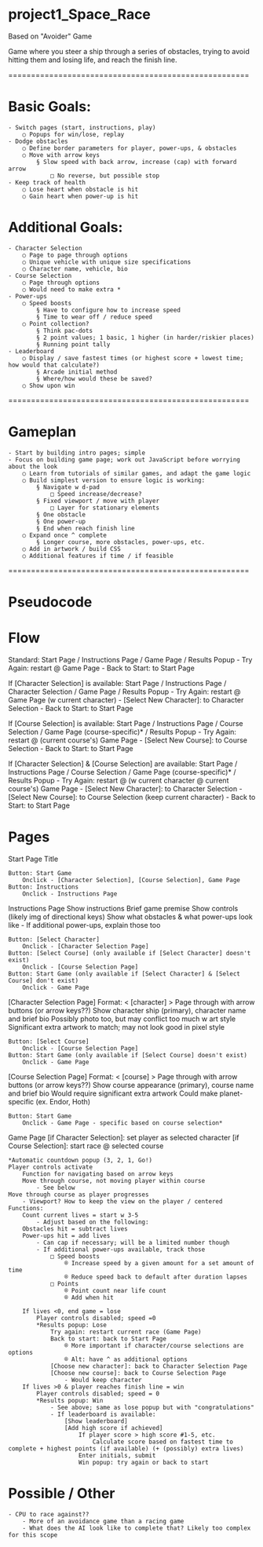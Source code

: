 # project1_Space_Race

Based on "Avoider" Game

Game where you steer a ship through a series of obstacles, trying to avoid hitting them and losing life, and reach the finish line.

=====================================================
# Basic Goals:
	- Switch pages (start, instructions, play)
		○ Popups for win/lose, replay
	- Dodge obstacles
		○ Define border parameters for player, power-ups, & obstacles
		○ Move with arrow keys
			§ Slow speed with back arrow, increase (cap) with forward arrow
				□ No reverse, but possible stop
	- Keep track of health
		○ Lose heart when obstacle is hit
		○ Gain heart when power-up is hit

# Additional Goals:
	- Character Selection
		○ Page to page through options
		○ Unique vehicle with unique size specifications
		○ Character name, vehicle, bio
	- Course Selection
		○ Page through options
		○ Would need to make extra *
	- Power-ups
		○ Speed boosts
			§ Have to configure how to increase speed
			§ Time to wear off / reduce speed
		○ Point collection?
			§ Think pac-dots
			§ 2 point values; 1 basic, 1 higher (in harder/riskier places)
			§ Running point tally
	- Leaderboard
		○ Display / save fastest times (or highest score + lowest time; how would that calculate?)
			§ Arcade initial method
			§ Where/how would these be saved?
		○ Show upon win

=====================================================
# Gameplan
	- Start by building intro pages; simple
	- Focus on building game page; work out JavaScript before worrying about the look
		○ Learn from tutorials of similar games, and adapt the game logic
		○ Build simplest version to ensure logic is working:
			§ Navigate w d-pad
				□ Speed increase/decrease?
			§ Fixed viewport / move with player
				□ Layer for stationary elements
			§ One obstacle
			§ One power-up
			§ End when reach finish line 
		○ Expand once ^ complete
			§ Longer course, more obstacles, power-ups, etc.
		○ Add in artwork / build CSS
		○ Additional features if time / if feasible

=====================================================
# Pseudocode
# Flow
Standard: Start Page / Instructions Page / Game Page / Results Popup
	- Try Again: restart @ Game Page
	- Back to Start: to Start Page

If [Character Selection] is available:
Start Page / Instructions Page / Character Selection / Game Page / Results Popup
	- Try Again: restart @ Game Page (w current character)
	- [Select New Character]: to Character Selection
	- Back to Start: to Start Page

If [Course Selection] is available:
Start Page / Instructions Page / Course Selection / Game Page (course-specific)* / Results Popup
	- Try Again: restart @ (current course's) Game Page
	- [Select New Course]: to Course Selection
	- Back to Start: to Start Page

If [Character Selection] & [Course Selection] are available:
Start Page / Instructions Page / Course Selection / Game Page (course-specific)* / Results Popup
	- Try Again: restart @ (w current character @ current course's) Game Page
	- [Select New Character]: to Character Selection
	- [Select New Course]: to Course Selection (keep current character)
	- Back to Start: to Start Page

# Pages
Start Page
	Title
	
	Button: Start Game
		Onclick - [Character Selection], [Course Selection], Game Page
	Button: Instructions
		Onclick - Instructions Page

Instructions Page
	Show instructions
		Brief game premise
		Show controls (likely img of directional keys)
		Show what obstacles & what power-ups look like
			- If additional power-ups, explain those too
			
	Button: [Select Character]
		Onclick - [Character Selection Page]
	Button: [Select Course] (only available if [Select Character] doesn't exist)
		Onclick - [Course Selection Page]
	Button: Start Game (only available if [Select Character] & [Select Course] don't exist)
		Onclick - Game Page
	
[Character Selection Page]
	Format: < [character] >
		Page through with arrow buttons (or arrow keys??)
		Show character ship (primary), character name and brief bio
			Possibly photo too, but may conflict too much w art style
			Significant extra artwork to match; may not look good in pixel style
			
	Button: [Select Course]
		Onclick - [Course Selection Page]
	Button: Start Game (only available if [Select Course] doesn't exist)
		Onclick - Game Page
	
[Course Selection Page]
	Format: < [course] >
		Page through with arrow buttons (or arrow keys??)
		Show course appearance (primary), course name and brief bio
			Would require significant extra artwork
			Could make planet-specific (ex. Endor, Hoth)
			
	Button: Start Game
		Onclick - Game Page - specific based on course selection*

Game Page
	[if Character Selection]: set player as selected character
	[if Course Selection]: start race @ selected course

	*Automatic countdown popup (3, 2, 1, Go!)
	Player controls activate
		Function for navigating based on arrow keys
		Move through course, not moving player within course
			- See below
	Move through course as player progresses
		- Viewport? How to keep the view on the player / centered
	Functions:
		Count current lives = start w 3-5
			- Adjust based on the following:
		Obstacles hit = subtract lives
		Power-ups hit = add lives
			- Can cap if necessary; will be a limited number though
			- If additional power-ups available, track those
				□ Speed boosts
					® Increase speed by a given amount for a set amount of time
					® Reduce speed back to default after duration lapses
				□ Points
					® Point count near life count
					® Add when hit
		
		If lives <0, end game = lose
			Player controls disabled; speed =0
			*Results popup: Lose
				Try again: restart current race (Game Page)
				Back to start: back to Start Page
					® More important if character/course selections are options
					® Alt: have ^ as additional options
				[Choose new character]: back to Character Selection Page
				[Choose new course]: back to Course Selection Page
					- Would keep character
		If lives >0 & player reaches finish line = win
			Player controls disabled; speed = 0
			*Results popup: Win
				- See above; same as lose popup but with "congratulations"
				- If leaderboard is available:
					[Show leaderboard]
					[Add high score if achieved]
						If player score > high score #1-5, etc.
							Calculate score based on fastest time to complete + highest points (if available) (+ (possibly) extra lives)
						Enter initials, submit
						Win popup: try again or back to start
						
# Possible / Other
	- CPU to race against??
		- More of an avoidance game than a racing game
        - What does the AI look like to complete that? Likely too complex for this scope
